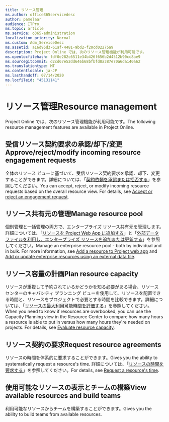 ```yaml
---
title: リソース管理
ms.author: office365servicedesc
author: pamelaar
audience: ITPro
ms.topic: article
ms.service: o365-administration
localization_priority: Normal
ms.custom: Adm_ServiceDesc
ms.assetid: a16d95d3-61af-4481-9bd2-f20cd02275a9
description: Project Online では、次のリソース管理機能が利用可能です。
ms.openlocfilehash: fdf0e282c6511e34b426f656b2d4512b90cc8ae9
ms.sourcegitcommit: d2cd67e52dd646b68bfbfd8a387e70a6da140a62
ms.translationtype: MT
ms.contentlocale: ja-JP
ms.lasthandoff: 07/14/2020
ms.locfileid: "45131141"
---
```

# <a name="resource-management"></a><span data-ttu-id="347cb-103">リソース管理</span><span class="sxs-lookup"><span data-stu-id="347cb-103">Resource management</span></span>

<span data-ttu-id="347cb-104">Project Online では、次のリソース管理機能が利用可能です。</span><span class="sxs-lookup"><span data-stu-id="347cb-104">The following resource management features are available in Project Online.</span></span>
  
## <a name="approverejectmodify-incoming-resource-engagement-requests"></a><span data-ttu-id="347cb-105">受信リソース契約要求の承認/却下/変更</span><span class="sxs-lookup"><span data-stu-id="347cb-105">Approve/reject/modify incoming resource engagement requests</span></span>

<span data-ttu-id="347cb-p101">全体のリソース ビューに基づいて、受信リソース契約要求を承認、却下、変更することができます。詳細については、「[契約依頼を承認または拒否する](https://go.microsoft.com/fwlink/?LinkID=823659&amp;clcid=0x409)」を参照してください。</span><span class="sxs-lookup"><span data-stu-id="347cb-p101">You can accept, reject, or modify incoming resource requests based on the overall resource view. For details, see [Accept or reject an engagement request](https://go.microsoft.com/fwlink/?LinkID=823659&amp;clcid=0x409).</span></span>
  
## <a name="manage-resource-pool"></a><span data-ttu-id="347cb-108">リソース共有元の管理</span><span class="sxs-lookup"><span data-stu-id="347cb-108">Manage resource pool</span></span>

<span data-ttu-id="347cb-p102">個別管理と一括管理の両方で、エンタープライズ リソース共有元を管理します。詳細については、「[リソースを Project Web App に追加する](https://go.microsoft.com/fwlink/?LinkID=823660&amp;clcid=0x409)」と「[外部データ ファイルを利用し、エンタープライズ リソースを追加または更新する](https://go.microsoft.com/fwlink/?LinkID=823661&amp;clcid=0x409)」を参照してください。</span><span class="sxs-lookup"><span data-stu-id="347cb-p102">Manage an enterprise resource pool - both by individual and in bulk. For more information, see [Add a resource to Project web app](https://go.microsoft.com/fwlink/?LinkID=823660&amp;clcid=0x409) and [Add or update enterprise resources using an external data file](https://go.microsoft.com/fwlink/?LinkID=823661&amp;clcid=0x409).</span></span>
  
## <a name="plan-resource-capacity"></a><span data-ttu-id="347cb-111">リソース容量の計画</span><span class="sxs-lookup"><span data-stu-id="347cb-111">Plan resource capacity</span></span>

<span data-ttu-id="347cb-p103">リソースが重複して予約されているかどうかを知る必要がある場合、リソース センターのキャパシティ プランニング ビューを使用して、リソースを配置できる時間と、リソースをプロジェクトで必要とする時間を比較できます。詳細については、「[リソースの最大利用可能時間を評価する](https://go.microsoft.com/fwlink/?LinkID=823662&amp;clcid=0x409)」を参照してください。</span><span class="sxs-lookup"><span data-stu-id="347cb-p103">When you need to know if resources are overbooked, you can use the Capacity Planning view in the Resource Center to compare how many hours a resource is able to put in versus how many hours they're needed on projects. For details, see [Evaluate resource capacity](https://go.microsoft.com/fwlink/?LinkID=823662&amp;clcid=0x409).</span></span>
  
## <a name="request-resource-agreements"></a><span data-ttu-id="347cb-114">リソース契約の要求</span><span class="sxs-lookup"><span data-stu-id="347cb-114">Request resource agreements</span></span>

<span data-ttu-id="347cb-115">リソースの時間を体系的に要求することができます。</span><span class="sxs-lookup"><span data-stu-id="347cb-115">Gives you the ability to systematically request a resource's time.</span></span> <span data-ttu-id="347cb-116">詳細については、「[リソースの時間を要求する](https://go.microsoft.com/fwlink/?LinkID=823663&amp;clcid=0x409)」を参照してください。</span><span class="sxs-lookup"><span data-stu-id="347cb-116">For details, see [Request a resource's time](https://go.microsoft.com/fwlink/?LinkID=823663&amp;clcid=0x409).</span></span>
  
## <a name="view-available-resources-and-build-teams"></a><span data-ttu-id="347cb-117">使用可能なリソースの表示とチームの構築</span><span class="sxs-lookup"><span data-stu-id="347cb-117">View available resources and build teams</span></span>

<span data-ttu-id="347cb-118">利用可能なリソースからチームを構築することができます。</span><span class="sxs-lookup"><span data-stu-id="347cb-118">Gives you the ability to build teams from available resources.</span></span>
  